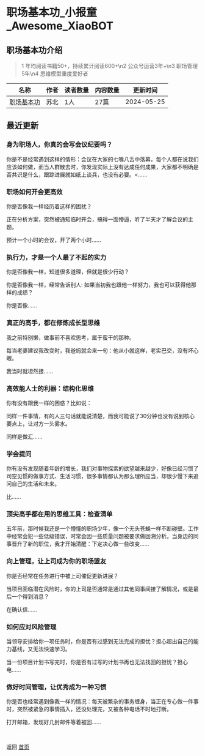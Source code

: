 # 职场基本功_小报童_Awesome_XiaoBOT

## 职场基本功介绍
> 1 年均阅读书籍50+，持续累计阅读600+\n2 公众号运营3年+\n3 职场管理5年\n4 思维模型重度爱好者  
  


|名称|作者|读者数量|内容数量|更新时间|
|---|---|---|---|---|
|[职场基本功](https://xiaobot.net/p/happydty?refer=0b133df9-27dc-423b-8101-639049001c13)|苏北|1人|27篇|2024-05-25|

## 最近更新
### 身为职场人，你真的会写会议纪要吗？

你是不是经常遇到这样的情形：会议在大家的七嘴八舌中落幕，每个人都在说我们应该如何做，而当人群散去时，你发现实际上没有达成任何成果，大家都不明确是否共识是什么，跟踪进展就如纸上谈兵，也没有必要。<......

### 职场如何开会更高效

你是否像我一样经历着这样的困扰？

正在分析方案，突然被通知临时开会，搞得一面懵逼，听了半天才了解会议的主题。

预计一个小时的会议，开了两个小时......

### 执行力，才是一个人最了不起的实力

你是否像我一样，知道很多道理，但就是很少行动？

你是否像我一样，经常告诉别人: 如果当初我也跟他一样努力，我也可以获得他那样的成绩？

你是否像......

### 真正的高手，都在修炼成长型思维

我之前特别懒，做事前不喜欢思考，属于蛮干的那种。

每当老婆建议我改变时，我爸妈就会来一句：他从小就这样，老实巴交，没有坏心眼。

我当时就坦然接......

### 高效能人士的利器：结构化思维

你有没有跟我一样的困惑？比如说：

同样一件事情，有的人三句话就能说清楚，而我可能说了30分钟也没有说到核心要点上，让对方一头雾水。

同样是做汇......

### 学会提问

你有没有发现随着年龄的增长，我们对事物探索的欲望越来越少，好像已经习惯了司空见惯的做事方式、生活习惯，很多事情都认为那么理所应当，却很少慢下来追问自己的生活和未来。

比......

### 顶尖高手都在用的思维工具：检查清单

五年前，那时候我还是一个懵懂的职场少年，像一个无头苍蝇一样不断碰壁。工作中经常会犯一些低级错误，时常会因一些质量问题被要求做回溯分析。当身边的同事晋升了新的职位，我才开始清醒：下定决心做一些改变......

### 向上管理，让上司成为你的职场盟友

你是否经常在任务进行中被上司催促更新进展？

当项目面临潜在风险时，你的上司是否通常是通过其他同事间接了解情况，或是最后一个得到消息？

在确认信......

### 如何应对风险管理

当领导安排给你一项任务时，你是否有过感到无法完成的担忧？担心超出自己的能力基线，又无法快速学习。

当一份项目计划书写完时，你是否有过写的计划书再也无法找回的担忧？担心电......

### 做好时间管理，让优秀成为一种习惯

你是否也经常遇到像我一样的情况：每天被繁杂的事务缠身，当正在专心做一件事时，突然被紧急的事情插入，还没处理完，又被各种电话不时地打断。

打开邮箱，发现好几封邮件等着被回......


<a href="https://github.com/Reno9527/awesome-xiaobot" style="color: white; text-decoration: none;">awesome-xiaobot</a>

返回 [首页](../README.md)
